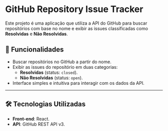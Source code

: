 # GitHub Repository Issue Tracker

Este projeto é uma aplicação que utiliza a API do GitHub para buscar repositórios com base no nome e exibir as issues classificadas como **Resolvidas** e **Não Resolvidas**.

## 🚀 Funcionalidades

- Buscar repositórios no GitHub a partir do nome.
- Exibir as issues do repositório em duas categorias:
  - **Resolvidas** (status: `closed`).
  - **Não Resolvidas** (status: `open`).
- Interface simples e intuitiva para interagir com os dados da API.

---

## 🛠️ Tecnologias Utilizadas

- **Front-end**: React.
- **API**: GitHub REST API v3.
